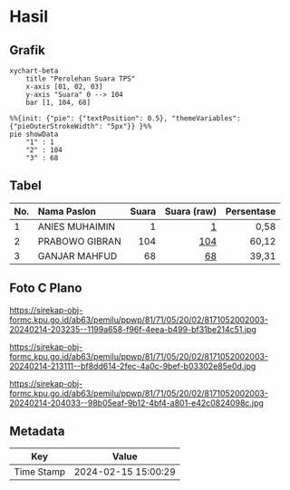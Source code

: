 # Hasil

## Grafik

```mermaid
xychart-beta
    title "Perolehan Suara TPS"
    x-axis [01, 02, 03]
    y-axis "Suara" 0 --> 104
    bar [1, 104, 68]
```

```mermaid
%%{init: {"pie": {"textPosition": 0.5}, "themeVariables": {"pieOuterStrokeWidth": "5px"}} }%%
pie showData
    "1" : 1
    "2" : 104
    "3" : 68
```

## Tabel

| No. | Nama Paslon    | Suara | Suara (raw) | Persentase |
|:--- |:-------------- | -----:| -----------:| ----------:|
| 1   | ANIES MUHAIMIN | 1     | [1][p-1]    | 0,58       |
| 2   | PRABOWO GIBRAN | 104   | [104][p-2]  | 60,12      |
| 3   | GANJAR MAHFUD  | 68    | [68][p-3]   | 39,31      |


[p-1]: https://github.com/gigit-pemilu/pemilu-2024-81-maluku/blob/main/pilpres/hitung-suara/sub/81-maluku/sub/71-kota-ambon/sub/05-leitimur-selatan/sub/2002-ema/sub/003-tps/sub/paslon-1.txt
[p-2]: https://github.com/gigit-pemilu/pemilu-2024-81-maluku/blob/main/pilpres/hitung-suara/sub/81-maluku/sub/71-kota-ambon/sub/05-leitimur-selatan/sub/2002-ema/sub/003-tps/sub/paslon-2.txt
[p-3]: https://github.com/gigit-pemilu/pemilu-2024-81-maluku/blob/main/pilpres/hitung-suara/sub/81-maluku/sub/71-kota-ambon/sub/05-leitimur-selatan/sub/2002-ema/sub/003-tps/sub/paslon-3.txt

## Foto C Plano

https://sirekap-obj-formc.kpu.go.id/ab63/pemilu/ppwp/81/71/05/20/02/8171052002003-20240214-203235--1199a658-f96f-4eea-b499-bf31be214c51.jpg

https://sirekap-obj-formc.kpu.go.id/ab63/pemilu/ppwp/81/71/05/20/02/8171052002003-20240214-213111--bf8dd614-2fec-4a0c-9bef-b03302e85e0d.jpg

https://sirekap-obj-formc.kpu.go.id/ab63/pemilu/ppwp/81/71/05/20/02/8171052002003-20240214-204033--98b05eaf-9b12-4bf4-a801-e42c0824098c.jpg


## Metadata

| Key        | Value               |
| ---------- | ------------------- |
| Time Stamp | 2024-02-15 15:00:29 |



